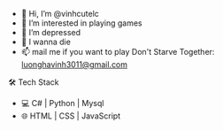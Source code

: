 - 👋 Hi, I’m @vinhcutelc
- 👀 I’m interested in playing games
- 🌱 I’m depressed
- 💞️ I wanna die
- 📫 mail me if you want to play Don't Starve Together: luonghavinh3011@gmail.com

🛠 Tech Stack
- 💻   C# | Python | Mysql
- 🌐   HTML | CSS | JavaScript 
